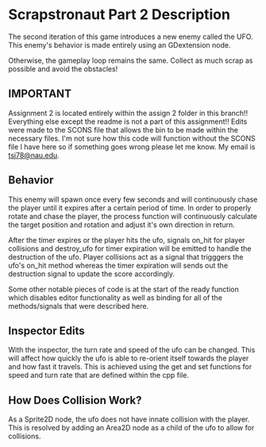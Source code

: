 # Scrapstronaut Part 2 Description
The second iteration of this game introduces a new enemy called the UFO.
This enemy's behavior is made entirely using an GDextension node.

Otherwise, the gameplay loop remains the same. Collect as much scrap as possible and avoid the obstacles!

## IMPORTANT
Assignment 2 is located entirely within the assign 2 folder in this branch!! Everything else except the readme is not a part of this assignment!!
Edits were made to the SCONS file that allows the bin to be made within the necessary files. I'm not sure how this code will function without the SCONS file I have here so if something goes wrong please let me know. My email is tsj78@nau.edu.

## Behavior
This enemy will spawn once every few seconds and will continuously chase the player until it expires after a certain period of time.
In order to properly rotate and chase the player, the process function will continuously calculate the target position and rotation and adjust it's own direction in return.

After the timer expires or the player hits the ufo, signals on_hit for player collisions and destroy_ufo for timer expiration will be emitted to handle the destruction of the ufo. Player collisions act as a signal that trigggers the ufo's on_hit method whereas the timer expiration will sends out the destruction signal to update the score accordingly.

Some other notable pieces of code is at the start of the ready function which disables editor functionality as well as binding for all of the methods/signals that were described here.

## Inspector Edits
With the inspector, the turn rate and speed of the ufo can be changed. This will affect how quickly the ufo is able to re-orient itself towards the player and how fast it travels.
This is achieved using the get and set functions for speed and turn rate that are defined within the cpp file.

## How Does Collision Work?
As a Sprite2D node, the ufo does not have innate collision with the player. This is resolved by adding an Area2D node as a child of the ufo to allow for collisions.
